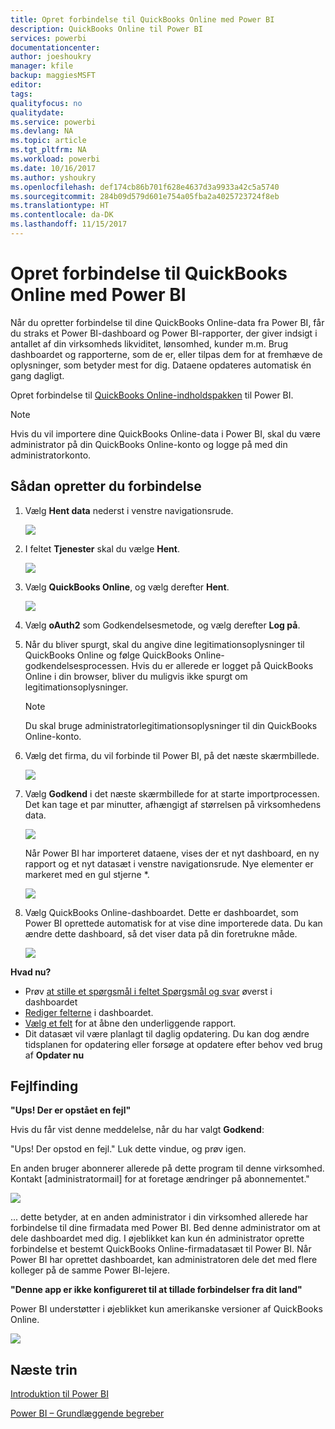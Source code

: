 ```yaml
---
title: Opret forbindelse til QuickBooks Online med Power BI
description: QuickBooks Online til Power BI
services: powerbi
documentationcenter: 
author: joeshoukry
manager: kfile
backup: maggiesMSFT
editor: 
tags: 
qualityfocus: no
qualitydate: 
ms.service: powerbi
ms.devlang: NA
ms.topic: article
ms.tgt_pltfrm: NA
ms.workload: powerbi
ms.date: 10/16/2017
ms.author: yshoukry
ms.openlocfilehash: def174cb86b701f628e4637d3a9933a42c5a5740
ms.sourcegitcommit: 284b09d579d601e754a05fba2a4025723724f8eb
ms.translationtype: HT
ms.contentlocale: da-DK
ms.lasthandoff: 11/15/2017
---
```

# <a name="connect-to-quickbooks-online-with-power-bi"></a>Opret forbindelse til QuickBooks Online med Power BI
Når du opretter forbindelse til dine QuickBooks Online-data fra Power BI, får du straks et Power BI-dashboard og Power BI-rapporter, der giver indsigt i antallet af din virksomheds likviditet, lønsomhed, kunder m.m. Brug dashboardet og rapporterne, som de er, eller tilpas dem for at fremhæve de oplysninger, som betyder mest for dig. Dataene opdateres automatisk én gang dagligt.

Opret forbindelse til [QuickBooks Online-indholdspakken](https://dxt.powerbi.com/getdata/services/quickbooks-online) til Power BI.

>[!NOTE]
>Hvis du vil importere dine QuickBooks Online-data i Power BI, skal du være administrator på din QuickBooks Online-konto og logge på med din administratorkonto.

## <a name="how-to-connect"></a>Sådan opretter du forbindelse
1. Vælg **Hent data** nederst i venstre navigationsrude.
   
   ![](media/service-connect-to-quickbooks-online/pbi_getdata.png) 
2. I feltet **Tjenester** skal du vælge **Hent**.
   
   ![](media/service-connect-to-quickbooks-online/pbi_getservices.png) 
3. Vælg **QuickBooks Online**, og vælg derefter **Hent**.
   
   ![](media/service-connect-to-quickbooks-online/qbo.png)
4. Vælg **oAuth2** som Godkendelsesmetode, og vælg derefter **Log på**. 
5. Når du bliver spurgt, skal du angive dine legitimationsoplysninger til QuickBooks Online og følge QuickBooks Online-godkendelsesprocessen. Hvis du er allerede er logget på QuickBooks Online i din browser, bliver du muligvis ikke spurgt om legitimationsoplysninger.
   >[!NOTE]
   >Du skal bruge administratorlegitimationsoplysninger til din QuickBooks Online-konto.
6. Vælg det firma, du vil forbinde til Power BI, på det næste skærmbillede.
   
   ![](media/service-connect-to-quickbooks-online/pbi_qbo_almost.png)
7. Vælg **Godkend** i det næste skærmbillede for at starte importprocessen. Det kan tage et par minutter, afhængigt af størrelsen på virksomhedens data. 
   
   ![](media/service-connect-to-quickbooks-online/pbi_qbo_authorizesm.png)
   
   Når Power BI har importeret dataene, vises der et nyt dashboard, en ny rapport og et nyt datasæt i venstre navigationsrude. Nye elementer er markeret med en gul stjerne \*.
   
   ![](media/service-connect-to-quickbooks-online/pbi_qbo_leftnavnew.png)
8. Vælg QuickBooks Online-dashboardet. Dette er dashboardet, som Power BI oprettede automatisk for at vise dine importerede data. Du kan ændre dette dashboard, så det viser data på din foretrukne måde. 
   
   ![](media/service-connect-to-quickbooks-online/pbi_qbo_dash.png)

**Hvad nu?**

* Prøv [at stille et spørgsmål i feltet Spørgsmål og svar](service-q-and-a.md) øverst i dashboardet
* [Rediger felterne](service-dashboard-edit-tile.md) i dashboardet.
* [Vælg et felt](service-dashboard-tiles.md) for at åbne den underliggende rapport.
* Dit datasæt vil være planlagt til daglig opdatering. Du kan dog ændre tidsplanen for opdatering eller forsøge at opdatere efter behov ved brug af **Opdater nu**

## <a name="troubleshooting"></a>Fejlfinding
**"Ups! Der er opstået en fejl"**

Hvis du får vist denne meddelelse, når du har valgt **Godkend**:

"Ups! Der opstod en fejl." Luk dette vindue, og prøv igen.

En anden bruger abonnerer allerede på dette program til denne virksomhed. Kontakt [administratormail] for at foretage ændringer på abonnementet."

![](media/service-connect-to-quickbooks-online/pbi_qbo_oopssm.png)

... dette betyder, at en anden administrator i din virksomhed allerede har forbindelse til dine firmadata med Power BI. Bed denne administrator om at dele dashboardet med dig. I øjeblikket kan kun én administrator oprette forbindelse et bestemt QuickBooks Online-firmadatasæt til Power BI. Når Power BI har oprettet dashboardet, kan administratoren dele det med flere kolleger på de samme Power BI-lejere.

**"Denne app er ikke konfigureret til at tillade forbindelser fra dit land"**

Power BI understøtter i øjeblikket kun amerikanske versioner af QuickBooks Online. 

![](media/service-connect-to-quickbooks-online/pbi_qbo_countrynotsupported.png)

## <a name="next-steps"></a>Næste trin
[Introduktion til Power BI](service-get-started.md)

[Power BI – Grundlæggende begreber](service-basic-concepts.md)

